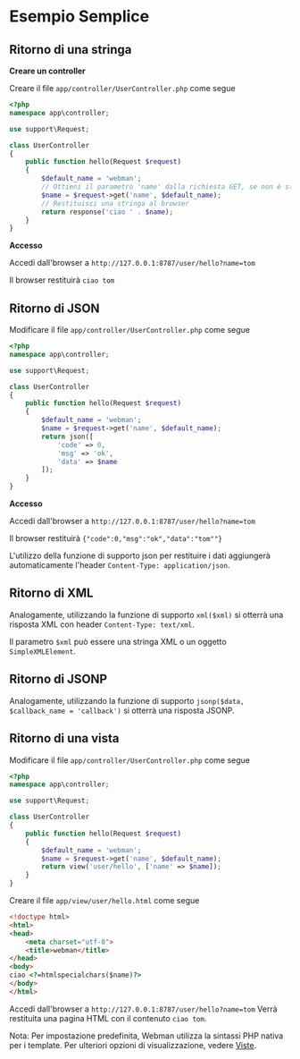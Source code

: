# Esempio Semplice

## Ritorno di una stringa
**Creare un controller**

Creare il file `app/controller/UserController.php` come segue

```php
<?php
namespace app\controller;

use support\Request;

class UserController
{
    public function hello(Request $request)
    {
        $default_name = 'webman';
        // Ottieni il parametro 'name' dalla richiesta GET, se non è stato passato, restituisci $default_name
        $name = $request->get('name', $default_name);
        // Restituisci una stringa al browser
        return response('ciao ' . $name);
    }
}
```

**Accesso**

Accedi dall'browser a `http://127.0.0.1:8787/user/hello?name=tom`

Il browser restituirà `ciao tom`

## Ritorno di JSON
Modificare il file `app/controller/UserController.php` come segue

```php
<?php
namespace app\controller;

use support\Request;

class UserController
{
    public function hello(Request $request)
    {
        $default_name = 'webman';
        $name = $request->get('name', $default_name);
        return json([
            'code' => 0, 
            'msg' => 'ok', 
            'data' => $name
        ]);
    }
}
```

**Accesso**

Accedi dall'browser a `http://127.0.0.1:8787/user/hello?name=tom`

Il browser restituirà `{"code":0,"msg":"ok","data":"tom""}`

L'utilizzo della funzione di supporto json per restituire i dati aggiungerà automaticamente l'header `Content-Type: application/json`.

## Ritorno di XML
Analogamente, utilizzando la funzione di supporto `xml($xml)` si otterrà una risposta XML con header `Content-Type: text/xml`.

Il parametro `$xml` può essere una stringa XML o un oggetto `SimpleXMLElement`.

## Ritorno di JSONP
Analogamente, utilizzando la funzione di supporto `jsonp($data, $callback_name = 'callback')` si otterrà una risposta JSONP.

## Ritorno di una vista
Modificare il file `app/controller/UserController.php` come segue

```php
<?php
namespace app\controller;

use support\Request;

class UserController
{
    public function hello(Request $request)
    {
        $default_name = 'webman';
        $name = $request->get('name', $default_name);
        return view('user/hello', ['name' => $name]);
    }
}
```

Creare il file `app/view/user/hello.html` come segue

```html
<!doctype html>
<html>
<head>
    <meta charset="utf-8">
    <title>webman</title>
</head>
<body>
ciao <?=htmlspecialchars($name)?>
</body>
</html>
```

Accedi dall'browser a `http://127.0.0.1:8787/user/hello?name=tom`
Verrà restituita una pagina HTML con il contenuto `ciao tom`.

Nota: Per impostazione predefinita, Webman utilizza la sintassi PHP nativa per i template. Per ulteriori opzioni di visualizzazione, vedere [Viste](view.md).

